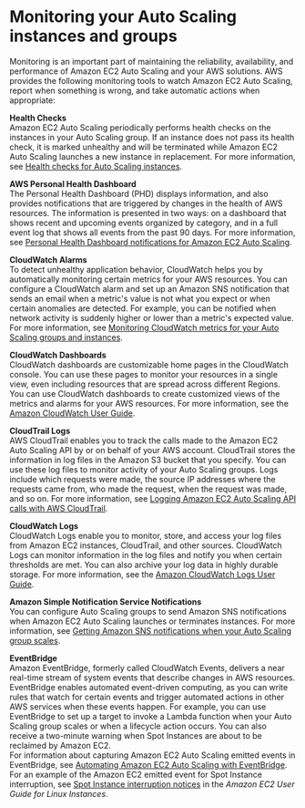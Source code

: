 # Monitoring your Auto Scaling instances and groups<a name="as-monitoring-features"></a>

Monitoring is an important part of maintaining the reliability, availability, and performance of Amazon EC2 Auto Scaling and your AWS solutions\. AWS provides the following monitoring tools to watch Amazon EC2 Auto Scaling, report when something is wrong, and take automatic actions when appropriate:

**Health Checks**  
Amazon EC2 Auto Scaling periodically performs health checks on the instances in your Auto Scaling group\. If an instance does not pass its health check, it is marked unhealthy and will be terminated while Amazon EC2 Auto Scaling launches a new instance in replacement\. For more information, see [Health checks for Auto Scaling instances](healthcheck.md)\.

**AWS Personal Health Dashboard**  
The Personal Health Dashboard \(PHD\) displays information, and also provides notifications that are triggered by changes in the health of AWS resources\. The information is presented in two ways: on a dashboard that shows recent and upcoming events organized by category, and in a full event log that shows all events from the past 90 days\. For more information, see [Personal Health Dashboard notifications for Amazon EC2 Auto Scaling](monitoring-personal-health-dashboard.md)\.

**CloudWatch Alarms**  
To detect unhealthy application behavior, CloudWatch helps you by automatically monitoring certain metrics for your AWS resources\. You can configure a CloudWatch alarm and set up an Amazon SNS notification that sends an email when a metric's value is not what you expect or when certain anomalies are detected\. For example, you can be notified when network activity is suddenly higher or lower than a metric's expected value\. For more information, see [Monitoring CloudWatch metrics for your Auto Scaling groups and instances](as-instance-monitoring.md)\.

**CloudWatch Dashboards**  
CloudWatch dashboards are customizable home pages in the CloudWatch console\. You can use these pages to monitor your resources in a single view, even including resources that are spread across different Regions\. You can use CloudWatch dashboards to create customized views of the metrics and alarms for your AWS resources\. For more information, see the [Amazon CloudWatch User Guide](https://docs.aws.amazon.com/AmazonCloudWatch/latest/DeveloperGuide/)\.

**CloudTrail Logs**  
AWS CloudTrail enables you to track the calls made to the Amazon EC2 Auto Scaling API by or on behalf of your AWS account\. CloudTrail stores the information in log files in the Amazon S3 bucket that you specify\. You can use these log files to monitor activity of your Auto Scaling groups\. Logs include which requests were made, the source IP addresses where the requests came from, who made the request, when the request was made, and so on\. For more information, see [Logging Amazon EC2 Auto Scaling API calls with AWS CloudTrail](logging-using-cloudtrail.md)\.

**CloudWatch Logs**  
CloudWatch Logs enable you to monitor, store, and access your log files from Amazon EC2 instances, CloudTrail, and other sources\. CloudWatch Logs can monitor information in the log files and notify you when certain thresholds are met\. You can also archive your log data in highly durable storage\. For more information, see the [Amazon CloudWatch Logs User Guide](https://docs.aws.amazon.com/AmazonCloudWatch/latest/logs/)\.

**Amazon Simple Notification Service Notifications**  
You can configure Auto Scaling groups to send Amazon SNS notifications when Amazon EC2 Auto Scaling launches or terminates instances\. For more information, see [Getting Amazon SNS notifications when your Auto Scaling group scales](ASGettingNotifications.md)\. 

**EventBridge**  
Amazon EventBridge, formerly called CloudWatch Events, delivers a near real\-time stream of system events that describe changes in AWS resources\. EventBridge enables automated event\-driven computing, as you can write rules that watch for certain events and trigger automated actions in other AWS services when these events happen\. For example, you can use EventBridge to set up a target to invoke a Lambda function when your Auto Scaling group scales or when a lifecycle action occurs\. You can also receive a two\-minute warning when Spot Instances are about to be reclaimed by Amazon EC2\.   
For information about capturing Amazon EC2 Auto Scaling emitted events in EventBridge, see [Automating Amazon EC2 Auto Scaling with EventBridge](cloud-watch-events.md)\. For an example of the Amazon EC2 emitted event for Spot Instance interruption, see [Spot Instance interruption notices](https://docs.aws.amazon.com/AWSEC2/latest/UserGuide/spot-interruptions.html#spot-instance-termination-notices) in the *Amazon EC2 User Guide for Linux Instances*\.